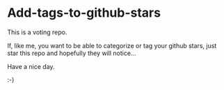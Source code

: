 # Add-tags-to-github-stars

This is a voting repo. 

If, like me, you want to be able to categorize or tag your github stars, just star this repo and hopefully they will notice...

Have a nice day.

:-)
